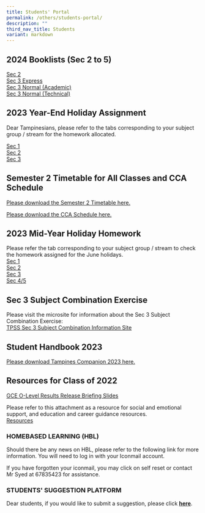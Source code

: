 ```yaml
---
title: Students' Portal
permalink: /others/students-portal/
description: ""
third_nav_title: Students
variant: markdown
---
```

## 2024 Booklists (Sec 2 to 5)

[Sec 2](/files/Sec_2_Booklist_2024.pdf) <br>
[Sec 3 Express](/files/Sec_3E_Booklist_2024.pdf) <br>
[Sec 3 Normal (Academic)](/files/Sec_3NA_Booklist_2024.pdf) <br>
[Sec 3 Normal (Technical)](/files/Sec_3NT_Booklist_2024.pdf)<br>


## 2023 Year-End Holiday Assignment

Dear Tampinesians, please refer to the tabs corresponding to your subject group / stream for the homework allocated.

[Sec 1](https://docs.google.com/spreadsheets/d/1bt5F__oUuQiUNv3KU0v3s3EFBpYSzd1Cb1qjAVj4j_A/edit?usp=sharing) <br> [Sec 2](https://docs.google.com/spreadsheets/d/15BpXumIk2SrExcwoEGzHUrYVvSCGJw2mM_s7-zxdu5Q/edit#gid=1799117092) <br> [Sec 3](https://docs.google.com/spreadsheets/d/1knWDrtT9CosuE8iEcRnLTGnyL2tw8FUF2qLNpet_xgw/edit?usp=sharing)

## Semester 2 Timetable for All Classes and CCA Schedule
[Please download the Semester 2 Timetable here.](/files/2023%20sem%202%20tt%20final%20classes%20(23%20june).pdf)

[Please download the CCA Schedule here.](/files/cca%20schedule%202023.pdf)
## 2023 Mid-Year Holiday Homework
Please refer the tab corresponding to your subject group / stream to check the homework assigned for the June holidays. <br>
[Sec 1](https://docs.google.com/spreadsheets/d/1wpUVmyn85qp0zN1yAJZYZjLmhNXRKIUQ3noTOBCebJ8/edit?usp=sharing)<br>
[Sec 2](https://docs.google.com/spreadsheets/d/1IpFdB5GkmNJ_bWK44OcWquiXXfaPDaCaGapgovH9IJs/edit?usp=sharing)<br>
[Sec 3](https://docs.google.com/spreadsheets/d/16dWJ6W0g27deLNFz01pg-eT6uPJr8gvrFuAd3I4n0o8/edit?usp=sharing)<br>
[Sec 4/5](https://docs.google.com/spreadsheets/d/1xzr-kWIyglamNplOuJzUttvILHO9uzqIBshoQsMr15w/edit?usp=sharing)

## Sec 3 Subject Combination Exercise
Please visit the microsite for information about the Sec 3 Subject Combination Exercise:
<br>[TPSS Sec 3 Subject Combination Information Site](https://sites.google.com/moe.edu.sg/tpsssubjectcombi/home)
## Student Handbook 2023
[Please download Tampines Companion 2023 here. ](/files/tampines%20companion%202023%20version.pdf)
## Resources for Class of 2022

[GCE O-Level Results Release Briefing Slides](/files/2022%20O-Level%20ECG%20%20Briefing%20Slides%20for%20Students_TPSS%20-%2012%20Jan%20%202023.pdf)

Please refer to this attachment as a resource for social and emotional support, and education and career guidance resources. <br>
[Resources](/files/Student%20Resource_O-Level.pdf)

### HOMEBASED LEARNING (HBL)

Should there be any news on HBL, please refer to the following link for more information. You will need to log in with your Iconmail account.  
  
If you have forgotten your iconmail, you may click on self reset or contact Mr Syed at 67835423 for assistance.

### STUDENTS' SUGGESTION PLATFORM&nbsp;

Dear students, if you would like to submit a suggestion, please click&nbsp;[**here**](https://docs.google.com/forms/d/e/1FAIpQLSd0DVbapkQ1kSpGcwO3ws9aBsnvS2le1xz7iSTZ17LJTgWRJQ/viewform?usp=sf_link).